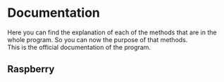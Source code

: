 # Documentation
Here you can find the explanation of each of the methods that are in the whole program. So you can now the purpose of that methods.
<br>
This is the official documentation of the program.

## Raspberry
